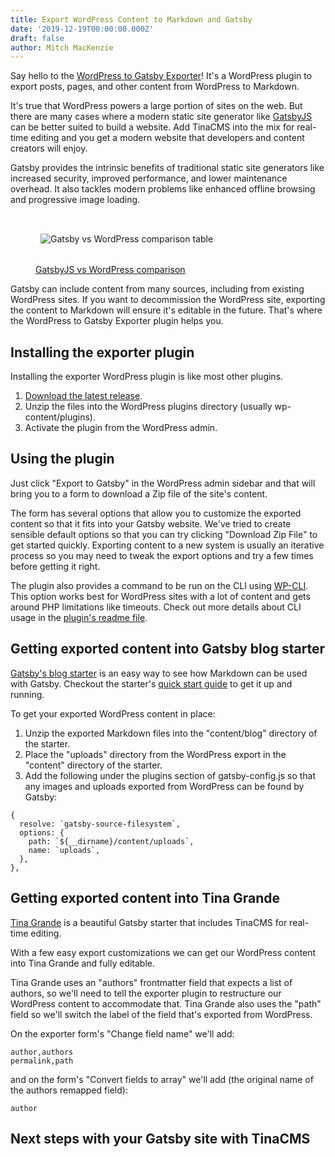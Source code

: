 ```yaml
---
title: Export WordPress Content to Markdown and Gatsby
date: '2019-12-19T00:00:00.000Z'
draft: false
author: Mitch MacKenzie
---
```

Say hello to the [WordPress to Gatsby Exporter](https://github.com/tinacms/wp-gatsby-exporter)! It's a WordPress plugin to export posts, pages, and other content from WordPress to Markdown.

It's true that WordPress powers a large portion of sites on the web. But there are many cases where a modern static site generator like [GatsbyJS](https://www.gatsbyjs.org/) can be better suited to build a website. Add TinaCMS into the mix for real-time editing and you get a modern website that developers and content creators will enjoy.

Gatsby provides the intrinsic benefits of traditional static site generators like increased security, improved performance, and lower maintenance overhead. It also tackles modern problems like enhanced offline browsing and progressive image loading.

<figure><img alt="Gatsby vs WordPress comparison table" style="margin: auto; padding: 2rem .5rem; border: none;" src="/img/blog/gatsby-vs-wordpress.png" /><figcaption><a href="https://www.gatsbyjs.org/features/cms/gatsby-vs-drupal/">GatsbyJS vs WordPress comparison</a></figcaption></figure>

Gatsby can include content from many sources, including from existing WordPress sites. If you want to decommission the WordPress site, exporting the content to Markdown will ensure it's editable in the future. That's where the WordPress to Gatsby Exporter plugin helps you.

## Installing the exporter plugin

Installing the exporter WordPress plugin is like most other plugins.

1. [Download the latest release](https://github.com/tinacms/wp-gatsby-exporter/releases/latest/download/wp-gatsby-exporter.zip).
2. Unzip the files into the WordPress plugins directory (usually wp-content/plugins).
3. Activate the plugin from the WordPress admin.

## Using the plugin

Just click "Export to Gatsby" in the WordPress admin sidebar and that will bring you to a form to download a Zip file of the site's content.

The form has several options that allow you to customize the exported content so that it fits into your Gatsby website. We've tried to create sensible default options so that you can try clicking "Download Zip File" to get started quickly. Exporting content to a new system is usually an iterative process so you may need to tweak the export options and try a few times before getting it right.

The plugin also provides a command to be run on the CLI using [WP-CLI](https://wp-cli.org/). This option works best for WordPress sites with a lot of content and gets around PHP limitations like timeouts. Check out more details about CLI usage in the [plugin's readme file](https://github.com/tinacms/wp-gatsby-exporter/blob/master/README.md).

## Getting exported content into Gatsby blog starter

[Gatsby's blog starter](https://github.com/gatsbyjs/gatsby-starter-blog) is an easy way to see how Markdown can be used with Gatsby. Checkout the starter's [quick start guide](https://github.com/gatsbyjs/gatsby-starter-blog#-quick-start) to get it up and running.

To get your exported WordPress content in place:

1. Unzip the exported Markdown files into the "content/blog" directory of the starter.
2. Place the "uploads" directory from the WordPress export in the "content" directory of the starter.
3. Add the following under the plugins section of gatsby-config.js so that any images and uploads exported from WordPress can be found by Gatsby:
```
{
  resolve: `gatsby-source-filesystem`,
  options: {
    path: `${__dirname}/content/uploads`,
    name: `uploads`,
  },
},

```

## Getting exported content into Tina Grande

[Tina Grande](https://github.com/tinacms/tina-starter-grande) is a beautiful Gatsby starter that includes TinaCMS for real-time editing.

With a few easy export customizations we can get our WordPress content into Tina Grande and fully editable.

Tina Grande uses an "authors" frontmatter field that expects a list of authors, so we'll need to tell the exporter plugin to restructure our WordPress content to accommodate that. Tina Grande also uses the "path" field so we'll switch the label of the field that's exported from WordPress.

On the exporter form's "Change field name" we'll add:
```
author,authors
permalink,path
```

and on the form's "Convert fields to array" we'll add (the original name of the authors remapped field):
```
author
```

## Next steps with your Gatsby site with TinaCMS
